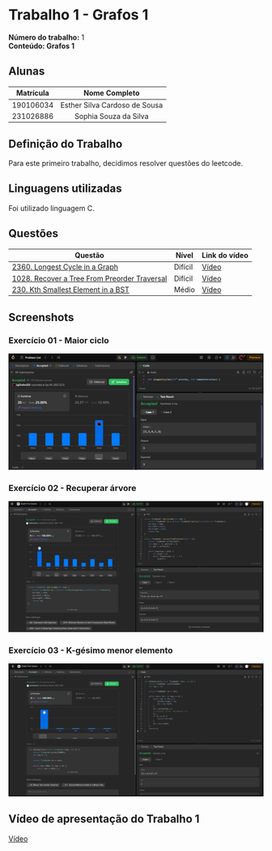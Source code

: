 # Trabalho 1 - Grafos 1

**Número do trabalho:** 1 <br>
**Conteúdo: Grafos 1**

## Alunas

| Matrícula |        Nome Completo       |
|:---------:|:-------------:|
| 190106034 | Esther Silva Cardoso de Sousa |
| 231026886 | Sophia Souza da Silva |

## Definição do Trabalho

Para este primeiro trabalho, decidimos resolver questões do leetcode.

## Linguagens utilizadas

Foi utilizado linguagem C.

## Questões

| Questão | Nível  | Link do vídeo |
|---------|--------|------------------|
| [2360. Longest Cycle in a Graph](https://leetcode.com/problems/longest-cycle-in-a-graph/description) | Difícil | [Vídeo]() |
| [1028. Recover a Tree From Preorder Traversal](https://leetcode.com/problems/recover-a-tree-from-preorder-traversal/description/?envType=problem-list-v2&envId=depth-first-search) | Difícil | [Vídeo]() |
| [230. Kth Smallest Element in a BST](https://leetcode.com/problems/kth-smallest-element-in-a-bst/description/?envType=problem-list-v2&envId=depth-first-search) | Médio | [Vídeo]() |


## Screenshots

### Exercício 01 - Maior ciclo 

![Exercício 1 - Longest Cycle in a Graph](2360_MaiorCiclo/2360.png)

### Exercício 02 - Recuperar árvore

![Texto alternativo](1028_RecuperaArvore/1028.png)

### Exercício 03 - K-gésimo menor elemento

![Exercício 3 - Kth Smallest Element in a BST](230_KgesimoMenor/230.png)


## Vídeo de apresentação do Trabalho 1
[Vídeo]()
